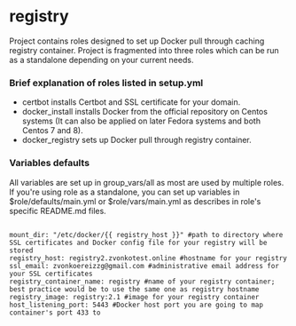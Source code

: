 # registry

Project contains roles designed to set up Docker pull through caching registry container. 
Project is fragmented into three roles which can be run as a standalone depending on your current needs. 

### Brief explanation of roles listed in setup.yml
- certbot installs Certbot and SSL certificate for your domain.
- docker_install installs Docker from the official repository on Centos systems (It can also be applied on later Fedora systems and both Centos 7 and 8).
- docker_registry sets up Docker pull through registry container.

### Variables defaults
All variables are set up in group_vars/all as most are used by multiple roles. 
If you're using role as a standalone, you can set up variables in $role/defaults/main.yml or $role/vars/main.yml as describes in role's specific README.md files.

```

mount_dir: "/etc/docker/{{ registry_host }}" #path to directory where SSL certificates and Docker config file for your registry will be stored
registry_host: registry2.zvonkotest.online #hostname for your registry
ssl_email: zvonkoereizzg@gmail.com #administrative email address for your SSL certificates
registry_container_name: registry #name of your registry container; best practice would be to use the same one as registry hostname
registry_image: registry:2.1 #image for your registry container
host_listening_port: 5443 #Docker host port you are going to map container's port 433 to

```

